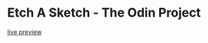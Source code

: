 # Etch A Sketch - The Odin Project

[live preview](https://bennyfreemantle.github.io/Etch-A-Sketch/)
